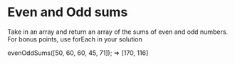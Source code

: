 # Even and Odd sums

Take in an array and return an array of the sums of even and odd numbers.
For bonus points, use forEach in your solution

evenOddSums([50, 60, 60, 45, 71]);
=> [170, 116]
